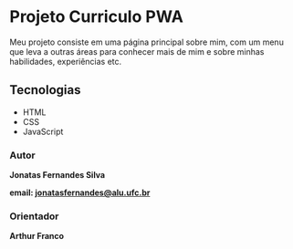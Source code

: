 # Projeto Curriculo PWA

<p>Meu projeto consiste em uma página principal sobre mim, com um menu que leva a outras áreas para 
conhecer mais de mim e sobre minhas habilidades, experiências etc.
</p>


## Tecnologias

<ul>
<li>HTML</li>
<li>CSS</li>
<li>JavaScript</li>
</ul>

### Autor

<strong>Jonatas Fernandes Silva</strong>

<strong>email: jonatasfernandes@alu.ufc.br</strong>

### Orientador

<strong>Arthur Franco</strong>